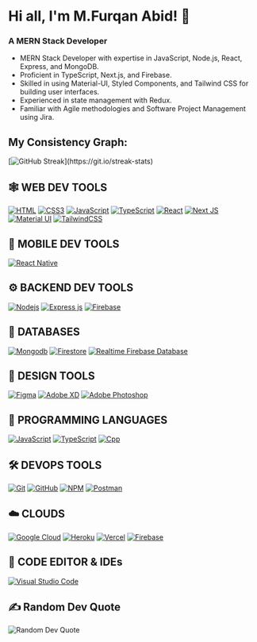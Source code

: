 # Hi all, I'm M.Furqan Abid! 👋
### A MERN Stack Developer

- MERN Stack Developer with expertise in JavaScript, Node.js, React, Express, and MongoDB.
- Proficient in TypeScript, Next.js, and Firebase.
- Skilled in using Material-UI, Styled Components, and Tailwind CSS for building user interfaces.
- Experienced in state management with Redux.
- Familiar with Agile methodologies and Software Project Management using Jira.

## My Consistency Graph:

[![GitHub Streak](https://github-readme-streak-stats.herokuapp.com/?user=furqan-abid&theme=highcontrast&layout=compa")](https://git.io/streak-stats)

## 🕸️ WEB DEV TOOLS

[![HTML](https://img.shields.io/badge/HTML5-E34F26?style=for-the-badge&logo=html5&logoColor=white "HTML")](https://github.com/furqan-abid)
[![CSS3](https://img.shields.io/badge/CSS3-1572B6?style=for-the-badge&logo=css3&logoColor=white "CSS")](https://github.com/furqan-abid)
[![JavaScript](https://img.shields.io/badge/JavaScript-F7DF1E?style=for-the-badge&logo=javascript&logoColor=black "JavaScript")](https://github.com/furqan-abid)
[![TypeScript](https://img.shields.io/badge/TypeScript-007ACC?style=for-the-badge&logo=typescript&logoColor=white "TypeScript")](https://github.com/furqan-abid)
[![React](https://img.shields.io/badge/React-20232A?style=for-the-badge&logo=react&logoColor=61DAFB "React js")](https://github.com/furqan-abid)
[![Next JS](https://img.shields.io/badge/Next-black?style=for-the-badge&logo=next.js&logoColor=white "Next.js")](https://github.com/furqan-abid)
[![Material UI](https://img.shields.io/badge/Material--UI-%230081CB.svg?style=for-the-badge&logo=mui&logoColor=white "Material UI")](https://github.com/furqan-abid)
[![TailwindCSS](https://img.shields.io/badge/tailwindcss-%2338B2AC.svg?style=for-the-badge&logo=tailwind-css&logoColor=white)](https://github.com/furqan-abid)

## 📱 MOBILE DEV TOOLS

[![React Native](https://img.shields.io/badge/React_Native-20232A?style=for-the-badge&logo=react&logoColor=61DAFB "React Native")](https://github.com/furqan-abid)

## ⚙️ BACKEND DEV TOOLS

[![](https://img.shields.io/badge/Node.js-43853D?style=for-the-badge&logo=node.js&logoColor=white "Nodejs")](https://github.com/furqan-abid)
[![Express js](https://img.shields.io/badge/Express.js-404D59?style=for-the-badge "Express js")](https://github.com/furqan-abid)
[![Firebase](https://img.shields.io/badge/firebase-%23039BE5.svg?style=for-the-badge&logo=firebase "Firebase")](https://github.com/furqan-abid)

## 📅 DATABASES

[![Mongodb](https://img.shields.io/badge/MongoDB-4EA94B?style=for-the-badge&logo=mongodb&logoColor=white "Mongodb")][repo]
[![Firestore](https://img.shields.io/badge/Firestore-FFCA28?style=for-the-badge&logo=firebase&logoColor=black "Firestore")](https://firebase.google.com/docs/firestore)
[![Realtime Firebase Database](https://img.shields.io/badge/Realtime%20Firebase%20Database-FF6F00?style=for-the-badge&logo=firebase&logoColor=black "Realtime Firebase Database")](https://firebase.google.com/docs/database)

## 🍧 DESIGN TOOLS

[![Figma](https://img.shields.io/badge/figma-%23F24E1E.svg?style=for-the-badge&logo=figma&logoColor=white "Figma")](https://github.com/furqan-abid)
[![Adobe XD](https://img.shields.io/badge/Adobe%20XD-470137?style=for-the-badge&logo=Adobe%20XD&logoColor=#FF61F6 "XD")](https://github.com/furqan-abid)
[![Adobe Photoshop](https://img.shields.io/badge/adobe%20photoshop-%2331A8FF.svg?style=for-the-badge&logo=adobe%20photoshop&logoColor=white)](https://github.com/furqan-abid)

## 🎯 PROGRAMMING LANGUAGES

[![JavaScript](https://img.shields.io/badge/JavaScript-F7DF1E?style=for-the-badge&logo=javascript&logoColor=black "JavaScript")][repo]
[![TypeScript](https://img.shields.io/badge/TypeScript-007ACC?style=for-the-badge&logo=TypeScript&logoColor=white "TypeScript")][repo]
[![Cpp](https://img.shields.io/badge/CPP-007ACC?style=for-the-badge&logo=Cpp&logoColor=white "Cpp")][repo]

## 🛠️ DEVOPS TOOLS

[![Git](https://img.shields.io/badge/git-%23F05033.svg?style=for-the-badge&logo=git&logoColor=white "Git")][repo]
[![GitHub](https://img.shields.io/badge/github-%23121011.svg?style=for-the-badge&logo=github&logoColor=white "GitHub")][repo]
[![NPM](https://img.shields.io/badge/NPM-%23000000.svg?style=for-the-badge&logo=npm&logoColor=white "Npm")][repo]
[![Postman](https://img.shields.io/badge/Postman-FF6C37?style=for-the-badge&logo=postman&logoColor=white "Postman")][repo]

## ☁️ CLOUDS

[![Google Cloud](https://img.shields.io/badge/GoogleCloud-%234285F4.svg?style=for-the-badge&logo=google-cloud&logoColor=white "Google Cloud")][repo]
[![Heroku](https://img.shields.io/badge/heroku-%23430098.svg?style=for-the-badge&logo=heroku&logoColor=white "Heroku")][repo]
[![Vercel](https://img.shields.io/badge/vercel-%23000000.svg?style=for-the-badge&logo=vercel&logoColor=white "Vercel")][repo]
[![Firebase](https://img.shields.io/badge/firebase-%23039BE5.svg?style=for-the-badge&logo=firebase "Firebase")][repo]

## 📄 CODE EDITOR & IDEs

[![Visual Studio Code](https://img.shields.io/badge/VS%20Code-0078d7.svg?style=for-the-badge&logo=visual-studio-code&logoColor=white "Visual Studio Code")][repo]

[repo]: https://github.com/furqan-abid

## ✍️ Random Dev Quote

![Random Dev Quote](https://quotes-github-readme.vercel.app/api?type=horizontal&theme=radical)

